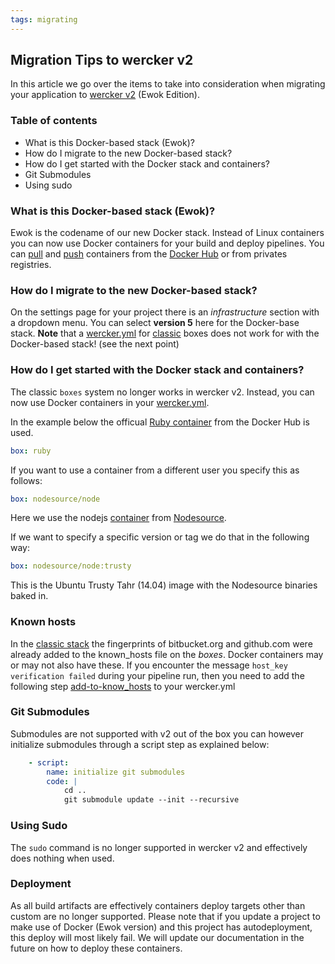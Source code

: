 ```yaml
---
tags: migrating
---
```


## Migration Tips to wercker v2

In this article we go over the items to take into consideration when
migrating your application to [wercker v2](http://blog.wercker.com/2015/04/02/Introducing-our-docker-stack.html) (Ewok Edition).

### Table of contents

* What is this Docker-based stack (Ewok)?
* How do I migrate to the new Docker-based stack?
* How do I get started with the Docker stack and containers?
* Git Submodules
* Using sudo

### What is this Docker-based stack (Ewok)?

Ewok is the codename of our new Docker stack. Instead of Linux containers
you can now use Docker containers for your build and deploy pipelines.
You can [pull](/docs/containers/private-containers.html) and [push](/docs/containers/pushing-containers.html)
containers from the [Docker Hub](/docs/containers/dockerhub.html) or from privates registries.

### How do I migrate to the new Docker-based stack?

On the settings page for your project there is an *infrastructure* section
with a dropdown menu. You can select **version 5** here for the Docker-base stack.
**Note** that a [wercker.yml](/docs/wercker-yml/creating-a-yml.html) for
[classic](/docs/wercker-yml/wercker-classic.html) boxes does not work for
with the Docker-based stack! (see the next point)

### How do I get started with the Docker stack and containers?

The classic `boxes` system no longer works in wercker v2. Instead, you
can now use Docker containers in your
[wercker.yml](/learn/wercker-yml/sections.html).

In the example below the officual [Ruby
container](https://registry.hub.docker.com/u/library/ruby/) from the
Docker Hub is used.

```yaml
box: ruby
```

If you want to use a container from a different user you specify this as
follows:

```yaml
box: nodesource/node
```

Here we use the nodejs [container](https://registry.hub.docker.com/u/nodesource/node/) from
[Nodesource](https://nodesource.com/).

If we want to specify a specific version or tag we do that in the
following way:

```yaml
box: nodesource/node:trusty
```

This is the Ubuntu Trusty Tahr (14.04) image with the Nodesource
binaries baked in.

### Known hosts

In the [classic stack](/docs/wercker-yml/wercker-classic.html) the fingerprints of bitbucket.org and github.com
were already added to the known\_hosts file on the *boxes*. Docker containers may or may not
also have these. If you encounter the message `host_key verification failed`
during your pipeline run, then you need to add the following step
[add-to-know_hosts](https://app.wercker.com/#applications/521764dde36a64ff110022f2/tab/details)
to your wercker.yml

### Git Submodules

Submodules are not supported with v2 out of the box you can however initialize
submodules through a script step as explained below:

```yaml
    - script:
        name: initialize git submodules
        code: |
            cd ..
            git submodule update --init --recursive
```

### Using Sudo

The `sudo` command is no longer supported in wercker v2 and effectively
does nothing when used.

### Deployment

As all build artifacts are effectively containers deploy targets other
than custom are no longer supported. Please note that if you update a
project to make use of Docker (Ewok version) and this project has
autodeployment, this deploy will most likely fail. We will update our documentation in
the future on how to deploy these containers.
